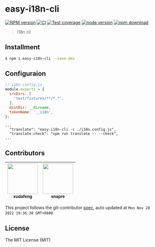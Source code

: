 # easy-i18n-cli

[![NPM version][npm-image]][npm-url]
[![CI][ci-image]][ci-url]
[![Test coverage][codecov-image]][codecov-url]
[![node version][node-image]][node-url]
[![npm download][download-image]][download-url]

[npm-image]: https://img.shields.io/npm/v/easy-i18n-cli.svg
[npm-url]: https://npmjs.org/package/easy-i18n-cli
[ci-image]: https://github.com/xudafeng/easy-i18n-cli/actions/workflows/ci.yml/badge.svg
[ci-url]: https://github.com/xudafeng/easy-i18n-cli/actions/workflows/ci.yml`
[codecov-image]: https://img.shields.io/codecov/c/github/xudafeng/easy-i18n-cli.svg?logo=codecov
[codecov-url]: https://codecov.io/gh/xudafeng/easy-i18n-cli
[node-image]: https://img.shields.io/badge/node.js-%3E=_8-green.svg
[node-url]: http://nodejs.org/download/
[download-image]: https://img.shields.io/npm/dm/easy-i18n-cli.svg
[download-url]: https://npmjs.org/package/easy-i18n-cli

> i18n cli

## Installment

```bash
$ npm i easy-i18n-cli --save-dev
```

## Configuraion

```javascript
// i18n.config.js
module.exports = {
  srcDirs: [
    'test/fixtures/**/*.*',
  ],
  distDir: __dirname,
  tokenName: '__i18n',
};
```

```
...
  "translate": "easy-i18n-cli -c ./i18n.config.js",
  "translate:check": "npm run translate -- --check",
...
```

<!-- GITCONTRIBUTOR_START -->

## Contributors

|[<img src="https://avatars.githubusercontent.com/u/1011681?v=4" width="100px;"/><br/><sub><b>xudafeng</b></sub>](https://github.com/xudafeng)<br/>|[<img src="https://avatars.githubusercontent.com/u/52845048?v=4" width="100px;"/><br/><sub><b>snapre</b></sub>](https://github.com/snapre)<br/>|
| :---: | :---: |


This project follows the git-contributor [spec](https://github.com/xudafeng/git-contributor), auto updated at `Mon Nov 28 2022 19:36:30 GMT+0800`.

<!-- GITCONTRIBUTOR_END -->

## License

The MIT License (MIT)
